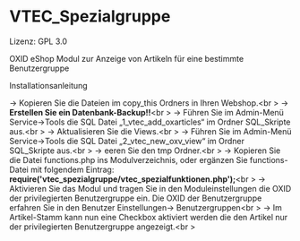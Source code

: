 VTEC_Spezialgruppe
==================

Lizenz: GPL 3.0

OXID eShop Modul zur Anzeige von Artikeln für eine bestimmte Benutzergruppe

Installationsanleitung

-> Kopieren Sie die Dateien im copy_this Ordners in Ihren Webshop.<br \>
-> <b>Erstellen Sie ein Datenbank-Backup!!</b><br \>
-> Führen Sie im Admin-Menü Service->Tools die SQL Datei „1_vtec_add_oxarticles“ im Ordner SQL_Skripte aus.<br \>
-> Aktualisieren Sie die Views.<br \>
-> Führen Sie im Admin-Menü Service->Tools die SQL Datei „2_vtec_new_oxv_view“ im Ordner SQL_Skripte aus.<br \>
-> eeren Sie den tmp Ordner.<br \>
-> Kopieren Sie die Datei functions.php ins Modulverzeichnis, oder ergänzen Sie functions-Datei mit folgendem Eintrag:<b> require('vtec_spezialgruppe/vtec_spezialfunktionen.php');</b><br \>
-> Aktivieren Sie das Modul und tragen Sie in den Moduleinstellungen die OXID der privilegierten Benutzergruppe ein. Die OXID der Benutzergruppe erfahren Sie in den Benutzer Einstellungen-> Benutzergruppen<br \>
-> Im Artikel-Stamm kann nun eine Checkbox aktiviert werden die den Artikel nur der privilegierten Benutzergruppe angezeigt.<br \>
